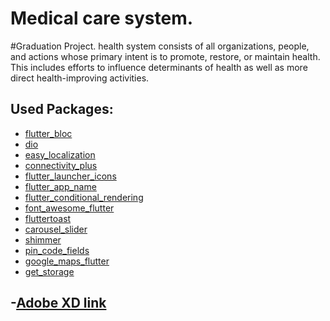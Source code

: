 # Medical care system.
#Graduation Project.
 health system consists of all organizations, people, and actions whose primary intent is to promote, restore, or maintain health.
 This includes efforts to influence determinants of health as well as more direct health-improving activities.

 ## Used Packages:

 - [flutter_bloc](https://pub.dev/packages/flutter_bloc)
 - [dio](https://pub.dev/packages/dio)
 - [easy_localization](https://pub.dev/packages/easy_localization)
 - [connectivity_plus](https://pub.dev/packages/connectivity_plus)
 - [flutter_launcher_icons](https://pub.dev/packages/flutter_launcher_icons)
 - [flutter_app_name](https://pub.dev/packages/flutter_app_name)
 - [flutter_conditional_rendering](https://pub.dev/packages/flutter_conditional_rendering)
 - [font_awesome_flutter](https://pub.dev/packages/font_awesome_flutter)
 - [fluttertoast](https://pub.dev/packages/fluttertoast)
 - [carousel_slider](https://pub.dev/packages/carousel_slider)
 - [shimmer](https://pub.dev/packages/shimmer)
 - [pin_code_fields](https://pub.dev/packages/pin_code_fields)
 - [google_maps_flutter](https://pub.dev/packages/google_maps_flutter)
 - [get_storage](https://pub.dev/packages/get_storage)

## -[Adobe XD link](https://xd.adobe.com/view/635013ea-f299-4feb-80fc-a1c869aeff2d-3603)



